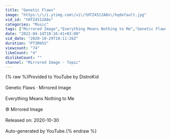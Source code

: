 ```yaml
---
title: "Genetic Flaws"
image: "https:\/\/i.ytimg.com\/vi\/tHTZ4512A8o\/hqdefault.jpg"
vid_id: "tHTZ4512A8o"
categories: "Music"
tags: ["Mirrored Image","Everything Means Nothing to Me","Genetic Flaws"]
date: "2022-04-14T18:16:41+03:00"
vid_date: "2020-10-29T10:11:26Z"
duration: "PT3M45S"
viewcount: "74"
likeCount: "4"
dislikeCount: ""
channel: "Mirrored Image - Topic"
---
```

{% raw %}Provided to YouTube by DistroKid<br /><br />Genetic Flaws · Mirrored Image<br /><br />Everything Means Nothing to Me<br /><br />℗ Mirrored Image<br /><br />Released on: 2020-10-30<br /><br />Auto-generated by YouTube.{% endraw %}
